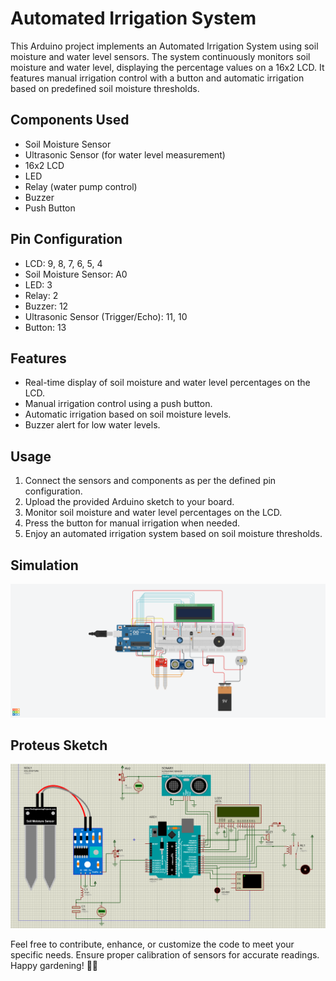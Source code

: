 # Automated Irrigation System

This Arduino project implements an Automated Irrigation System using soil moisture and water level sensors. The system continuously monitors soil moisture and water level, displaying the percentage values on a 16x2 LCD. It features manual irrigation control with a button and automatic irrigation based on predefined soil moisture thresholds.

## Components Used
- Soil Moisture Sensor
- Ultrasonic Sensor (for water level measurement)
- 16x2 LCD
- LED
- Relay (water pump control)
- Buzzer
- Push Button

## Pin Configuration
- LCD: 9, 8, 7, 6, 5, 4
- Soil Moisture Sensor: A0
- LED: 3
- Relay: 2
- Buzzer: 12
- Ultrasonic Sensor (Trigger/Echo): 11, 10
- Button: 13

## Features
- Real-time display of soil moisture and water level percentages on the LCD.
- Manual irrigation control using a push button.
- Automatic irrigation based on soil moisture levels.
- Buzzer alert for low water levels.

## Usage
1. Connect the sensors and components as per the defined pin configuration.
2. Upload the provided Arduino sketch to your board.
3. Monitor soil moisture and water level percentages on the LCD.
4. Press the button for manual irrigation when needed.
5. Enjoy an automated irrigation system based on soil moisture thresholds.

## Simulation
![Simulation](/Circuit_Design.png)

## Proteus Sketch
![Proteus Sketch](/Proteus_Design.png)

Feel free to contribute, enhance, or customize the code to meet your specific needs. Ensure proper calibration of sensors for accurate readings. Happy gardening! 🌱🚿
